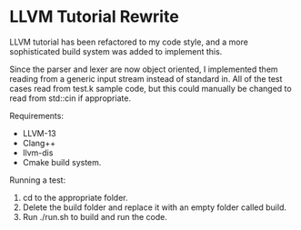 # LLVM Tutorial Rewrite
LLVM tutorial has been refactored to my code style, and a more sophisticated build system was added to implement this.

Since the parser and lexer are now object oriented, I implemented them reading from a generic input stream instead of standard in. All of the test cases read from test.k sample code, but this could manually be changed to read from std::cin if appropriate.

Requirements:
* LLVM-13
* Clang++
* llvm-dis
* Cmake build system.

Running a test:
1. cd to the appropriate folder.
2. Delete the build folder and replace it with an empty folder called build.
3. Run ./run.sh to build and run the code.
